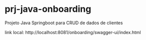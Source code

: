 # prj-java-onboarding
Projeto Java Springboot para CRUD de dados de clientes

link local:
http://localhost:8081/onboarding/swagger-ui/index.html
